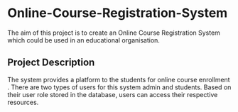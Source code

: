 # Online-Course-Registration-System
The aim of this project is to create an Online Course Registration System which could be used in an educational organisation. 

## Project Description
The system provides a platform to the students for online course enrollment .
There are two types of users for this system admin and students. Based on their user role stored in the database, users can access their respective resources. 
